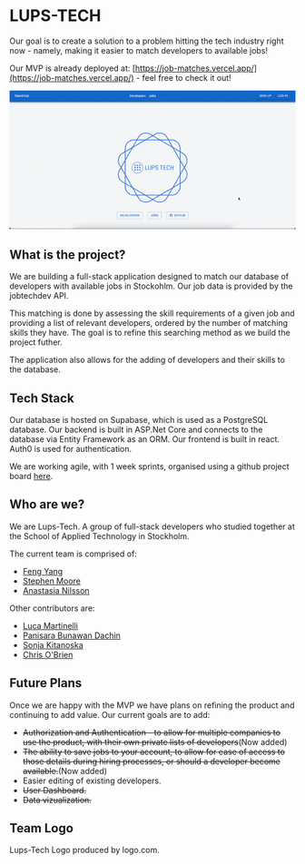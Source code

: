# LUPS-TECH

Our goal is to create a solution to a problem hitting the tech industry right now - namely, making it easier to match developers to available jobs!

Our MVP is already deployed at: [https://job-matches.vercel.app/](https://job-matches.vercel.app/) - feel free to check it out!

<div align=center>
 <img src="jobtech.gif"/>
</div>

## What is the project?
We are building a full-stack application designed to match our database of developers with available jobs in Stockohlm. Our job data is provided by the jobtechdev API.

This matching is done by assessing the skill requirements of a given job and providing a list of relevant developers, ordered by the number of matching skills they have. The goal is to refine this searching method as we build the project futher.

The application also allows for the adding of developers and their skills to the database.

## Tech Stack

Our database is hosted on Supabase, which is used as a PostgreSQL database. Our backend is built in ASP.Net Core and connects to the database via Entity Framework as an ORM. Our frontend is built in react. Auth0 is used for authentication.

We are working agile, with 1 week sprints, organised using a github project board [here](https://github.com/orgs/lups-tech/projects/2/views/1).

## Who are we?
We are Lups-Tech. A group of full-stack developers who studied together at the School of Applied Technology in Stockholm.

The current team is comprised of:


- [Feng Yang](https://github.com/Finns841594)
- [Stephen Moore](https://github.com/SMooreSwe)
- [Anastasia Nilsson](https://www.linkedin.com/in/anastasia-nilsson/)



Other contributors are:
- [Luca Martinelli](https://github.com/Luega)
- [Panisara Bunawan Dachin](https://github.com/panisara-bd)
- [Sonja Kitanoska](https://www.linkedin.com/in/sonja-kitanoska-986ba8a8/)
- [Chris O'Brien](https://www.linkedin.com/in/chris-o-brien-314791212/)

## Future Plans

Once we are happy with the MVP we have plans on refining the product and continuing to add value. Our current goals are to add:

- ~~Authorization and Authentication - to allow for multiple companies to use the product, with their own private lists of developers~~(Now added)
- ~~The ability to save jobs to your account, to allow for ease of access to those details during hiring processes, or should a developer become available.~~(Now added)
- Easier editing of existing developers.
- ~~User Dashboard.~~
- ~~Data vizualization.~~

## Team Logo

Lups-Tech Logo produced by logo.com.

